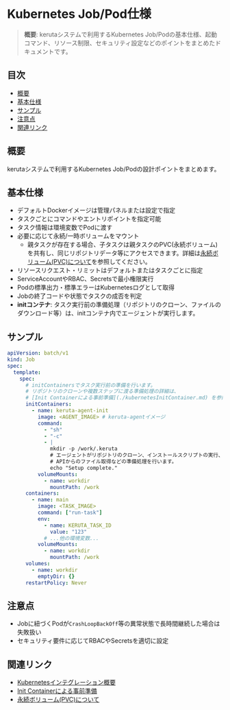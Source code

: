 # Kubernetes Job/Pod仕様

> **概要**: kerutaシステムで利用するKubernetes Job/Podの基本仕様、起動コマンド、リソース制限、セキュリティ設定などのポイントをまとめたドキュメントです。

## 目次
- [概要](#概要)
- [基本仕様](#基本仕様)
- [サンプル](#サンプル)
- [注意点](#注意点)
- [関連リンク](#関連リンク)

## 概要
kerutaシステムで利用するKubernetes Job/Podの設計ポイントをまとめます。

## 基本仕様
- デフォルトDockerイメージは管理パネルまたは設定で指定
- タスクごとにコマンドやエントリポイントを指定可能
- タスク情報は環境変数でPodに渡す
- 必要に応じて永続/一時ボリュームをマウント
  - 親タスクが存在する場合、子タスクは親タスクのPVC(永続ボリューム)を共有し、同じリポジトリデータ等にアクセスできます。詳細は[永続ボリューム(PVC)について](./kubernetesPVC.md)を参照してください。
- リソースリクエスト・リミットはデフォルトまたはタスクごとに指定
- ServiceAccountやRBAC、Secretsで最小権限実行
- Podの標準出力・標準エラーはKubernetesログとして取得
- Jobの終了コードや状態でタスクの成否を判定
- **initコンテナ**: タスク実行前の準備処理（リポジトリのクローン、ファイルのダウンロード等）は、initコンテナ内でエージェントが実行します。

## サンプル
```yaml
apiVersion: batch/v1
kind: Job
spec:
  template:
    spec:
      # initContainersでタスク実行前の準備を行います。
      # リポジトリのクローンや複数ステップに渡る準備処理の詳細は、
      # [Init Containerによる事前準備](./kubernetesInitContainer.md) を参照してください。
      initContainers:
        - name: keruta-agent-init
          image: <AGENT_IMAGE> # keruta-agentイメージ
          command:
            - "sh"
            - "-c"
            - |
              mkdir -p /work/.keruta
              # エージェントがリポジトリのクローン、インストールスクリプトの実行、
              # APIからのファイル取得などの準備処理を行います。
              echo "Setup complete."
          volumeMounts:
            - name: workdir
              mountPath: /work
      containers:
        - name: main
          image: <TASK_IMAGE>
          command: ["run-task"]
          env:
            - name: KERUTA_TASK_ID
              value: "123"
            # ...他の環境変数...
          volumeMounts:
            - name: workdir
              mountPath: /work
      volumes:
        - name: workdir
          emptyDir: {}
      restartPolicy: Never
```

## 注意点
- Jobに紐づくPodが`CrashLoopBackOff`等の異常状態で長時間継続した場合は失敗扱い
- セキュリティ要件に応じてRBACやSecretsを適切に設定

## 関連リンク
- [Kubernetesインテグレーション概要](./kubernetesIntegration.md)
- [Init Containerによる事前準備](./kubernetesInitContainer.md)
- [永続ボリューム(PVC)について](./kubernetesPVC.md) 